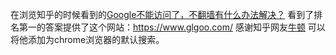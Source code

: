 在浏览知乎的时候看到的[Google不能访问了，不翻墙有什么办法解决？](http://www.zhihu.com/question/24541642)       看到了排名第一的答案提供了这个网站：https://www.glgoo.com/   感谢知乎网友[牛顿](http://www.zhihu.com/people/niu-dun-36)
可以将他添加为chrome浏览器的默认搜索。
